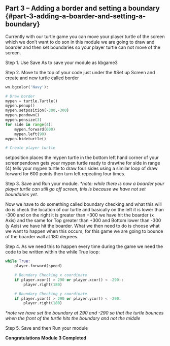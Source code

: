 ## Part 3 – Adding a border and setting a boundary {#part-3-adding-a-boarder-and-setting-a-boundary}

Currently with our turtle game you can move your player turtle of the screen which we don’t want to do son in this module we are going to draw and boarder and then set boundaries so your player turtle can not move of the screen.

Step 1. Use Save As to save your module as kbgame3

Step 2. Move to the top of your code just under the \#Set up Screen and create and new turtle called border

```python
wn.bgcolor('Navy'):

# Draw border
mypen = turtle.Turtle()
mypen.penup()
mypen.setposition(-300,-300)
mypen.pendown()
mypen.pensize(3)
for side in range(4):
    mypen.forward(600)
    mypen.left(90)
mypen.hideturtle()

# Create player turtle
```
setposition places the mypen turtle in the bottom left hand corner of your screenpendown gets your mypen turtle ready to drawthe for side in range \(4\) tells your mypen turtle to draw four sides using a similar loop of draw forward for 600 points then turn left repeating four times.

Step 3. Save and Run your module.
_\*note: while there is now a boarder your player turtle can still go off screen, this is because we have not set boundaries yet._

Now we have to do something called boundary checking and what this will do is check the location of our turtle and basically on the left it is lower than -300 and on the right it is greater than +300 we have hit the boarder \(x Axis\) and the same for Top greater than +300 and Bottom lower than -300 \(y Axis\) we have hit the boarder. What we then need to do is choose what we want to happen when this occurs, for this game we are going to bounce of the boarder wall at 180 degrees.

Step 4. As we need this to happen every time during the game we need the code to be written within the while True loop:

```python
while True:
    player.forward(speed)

    # Boundary Checking x coordinate
    if player.xcor() > 290 or player.xcor() < -290::
        player.right(180)

    # Boundary Checking y coordinate
    if player.ycor() > 290 or player.ycor() < -290:
        player.right(180)
```

_*note we have set the boundary at 290 and -290 so that the turtle bounces when the front of the turtle hits the boundary and not the middle_

Step 5. Save and then Run your module

**Congratulations Module 3 Completed**

